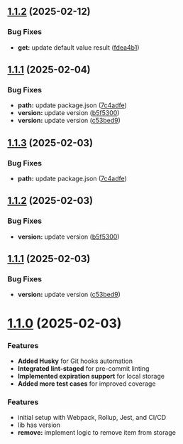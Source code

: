 ## [1.1.2](https://github.com/pankajbisht/opendb-store/compare/v1.1.1...v1.1.2) (2025-02-12)


### Bug Fixes

* **get:** update default value result ([fdea4b1](https://github.com/pankajbisht/opendb-store/commit/fdea4b134f7baf3e10ca3ee4c34ea900e5c35686))

## [1.1.1](https://github.com/pankajbisht/opendb-store/compare/v1.1.0...v1.1.1) (2025-02-04)


### Bug Fixes

* **path:** update package.json ([7c4adfe](https://github.com/pankajbisht/opendb-store/commit/7c4adfe0a1c65fc0c278dcf676c8f07f8063a42c))
* **version:** update version ([b5f5300](https://github.com/pankajbisht/opendb-store/commit/b5f5300a4d78ca770ea3abaecab5c26e83367ef0))
* **version:** update version ([c53bed9](https://github.com/pankajbisht/opendb-store/commit/c53bed927320efa46c66947a7524130b1c4c55cb))

## [1.1.3](https://github.com/pankajbisht/openDB/compare/v1.1.2...v1.1.3) (2025-02-03)


### Bug Fixes

* **path:** update package.json ([7c4adfe](https://github.com/pankajbisht/openDB/commit/7c4adfe0a1c65fc0c278dcf676c8f07f8063a42c))

## [1.1.2](https://github.com/pankajbisht/openDB/compare/v1.1.1...v1.1.2) (2025-02-03)


### Bug Fixes

* **version:** update version ([b5f5300](https://github.com/pankajbisht/openDB/commit/b5f5300a4d78ca770ea3abaecab5c26e83367ef0))

## [1.1.1](https://github.com/pankajbisht/openDB/compare/v1.1.0...v1.1.1) (2025-02-03)


### Bug Fixes

* **version:** update version ([c53bed9](https://github.com/pankajbisht/openDB/commit/c53bed927320efa46c66947a7524130b1c4c55cb))

# [1.1.0](https://github.com/pankajbisht/openDB/compare/v1.0.0...v1.1.0) (2025-02-03)


### Features

* **Added Husky** for Git hooks automation
* **Integrated lint-staged** for pre-commit linting
* **Implemented expiration support** for local storage
* **Added more test cases** for improved coverage

### Features

* initial setup with Webpack, Rollup, Jest, and CI/CD
* lib has version
* **remove:** implement logic to remove item from storage
